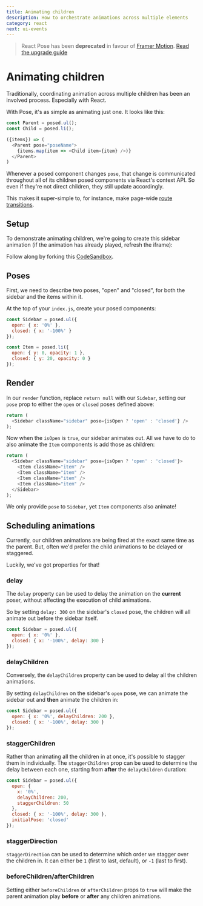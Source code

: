 ```yaml
---
title: Animating children
description: How to orchestrate animations across multiple elements
category: react
next: ui-events
---
```


> React Pose has been **deprecated** in favour of [Framer Motion](https://framer.com/motion). [Read the upgrade guide](https://www.framer.com/api/motion/migrate-from-pose/)

# Animating children

Traditionally, coordinating animation across multiple children has been an involved process. Especially with React.

With Pose, it's as simple as animating just one. It looks like this:

```javascript
const Parent = posed.ul();
const Child = posed.li();

({items}) => (
  <Parent pose="poseName">
    {items.map(item => <Child item={item} />)}
  </Parent>
)
```

Whenever a posed component changes `pose`, that change is communicated throughout all of its children posed components via React's context API. So even if they're not direct children, they still update accordingly.

This makes it super-simple to, for instance, make page-wide [route transitions](/pose/learn/route-transitions-react-router).

<TOC />

## Setup

To demonstrate animating children, we're going to create this sidebar animation (if the animation has already played, refresh the iframe):

<CodeSandbox id="w6m757yj6l" />

Follow along by forking this [CodeSandbox](https://codesandbox.io/s/0q10o2xlyl).

## Poses

First, we need to describe two poses, "open" and "closed", for both the sidebar and the items within it.

At the top of your `index.js`, create your posed components:

```javascript
const Sidebar = posed.ul({
  open: { x: '0%' },
  closed: { x: '-100%' }
});

const Item = posed.li({
  open: { y: 0, opacity: 1 },
  closed: { y: 20, opacity: 0 }
});
```

## Render

In our `render` function, replace `return null` with our `Sidebar`, setting our `pose` prop to either the `open` or `closed` poses defined above:

```javascript
return (
  <Sidebar className="sidebar" pose={isOpen ? 'open' : 'closed'} />
);
```

Now when the `isOpen` is `true`, our sidebar animates out. All we have to do to also animate the `Item` components is add those as children:

```javascript
return (
  <Sidebar className="sidebar" pose={isOpen ? 'open' : 'closed'}>
    <Item className="item" />
    <Item className="item" />
    <Item className="item" />
    <Item className="item" />
  </Sidebar>
);
```

We only provide `pose` to `Sidebar`, yet `Item` components also animate!

## Scheduling animations

Currently, our children animations are being fired at the exact same time as the parent. But, often we'd prefer the child animations to be delayed or staggered.

Luckily, we've got properties for that!

### delay

The `delay` property can be used to delay the animation on the **current** poser, without affecting the execution of child animations.

So by setting `delay: 300` on the sidebar's `closed` pose, the children will all animate out before the sidebar itself.

```javascript
const Sidebar = posed.ul({
  open: { x: '0%' },
  closed: { x: '-100%', delay: 300 }
});
```

### delayChildren

Conversely, the `delayChildren` property can be used to delay all the children animations.

By setting `delayChildren` on the sidebar's `open` pose, we can animate the sidebar out and **then** animate the children in:

```javascript
const Sidebar = posed.ul({
  open: { x: '0%', delayChildren: 200 },
  closed: { x: '-100%', delay: 300 }
});
```

### staggerChildren

Rather than animating all the children in at once, it's possible to stagger them in individually. The `staggerChildren` prop can be used to determine the delay between each one, starting from **after** the `delayChildren` duration:

```javascript
const Sidebar = posed.ul({
  open: {
    x: '0%',
    delayChildren: 200,
    staggerChildren: 50
  },
  closed: { x: '-100%', delay: 300 },
  initialPose: 'closed'
});
```

### staggerDirection

`staggerDirection` can be used to determine which order we stagger over the children in. It can either be `1` (first to last, default), or `-1` (last to first).

### beforeChildren/afterChildren

Setting either `beforeChildren` or `afterChildren` props to `true` will make the parent animation play **before** or **after** any children animations.
